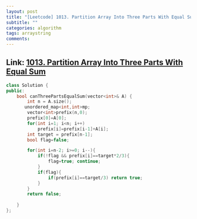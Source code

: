 ```yaml
---
layout: post
title: "[Leetcode] 1013. Partition Array Into Three Parts With Equal Sum"
subtitle: ""
categories: algorithm
tags: arraystring
comments:
---
```


## Link: [1013. Partition Array Into Three Parts With Equal Sum](https://leetcode.com/problems/partition-array-into-three-parts-with-equal-sum/)

```cpp
class Solution {
public:
    bool canThreePartsEqualSum(vector<int>& A) {
        int n = A.size();
       unordered_map<int,int>mp;
        vector<int>prefix(n,0);
        prefix[0]=A[0];
        for(int i=1; i<n; i++)
            prefix[i]=prefix[i-1]+A[i];
        int target = prefix[n-1];
        bool flag=false;

        for(int i=n-2; i>=0; i--){
            if(!flag && prefix[i]==target*2/3){
                flag=true; continue;
            }
            if(flag){
                if(prefix[i]==target/3) return true;
            }
        }
        return false;
        
    }
};
```
